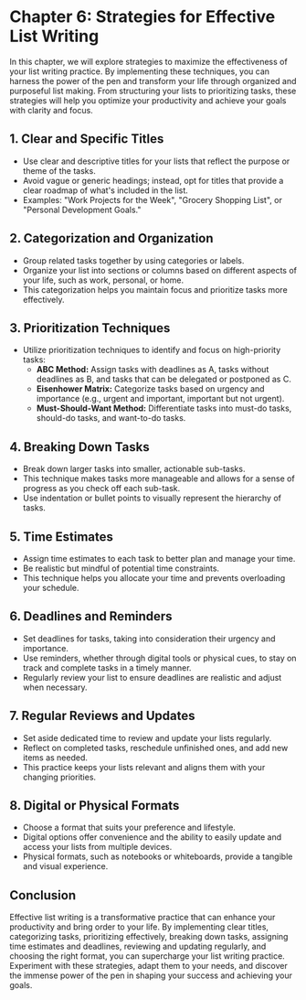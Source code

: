 Chapter 6: Strategies for Effective List Writing
================================================

In this chapter, we will explore strategies to maximize the effectiveness of your list writing practice. By implementing these techniques, you can harness the power of the pen and transform your life through organized and purposeful list making. From structuring your lists to prioritizing tasks, these strategies will help you optimize your productivity and achieve your goals with clarity and focus.

**1. Clear and Specific Titles**
--------------------------------

* Use clear and descriptive titles for your lists that reflect the purpose or theme of the tasks.
* Avoid vague or generic headings; instead, opt for titles that provide a clear roadmap of what's included in the list.
* Examples: "Work Projects for the Week", "Grocery Shopping List", or "Personal Development Goals."

**2. Categorization and Organization**
--------------------------------------

* Group related tasks together by using categories or labels.
* Organize your list into sections or columns based on different aspects of your life, such as work, personal, or home.
* This categorization helps you maintain focus and prioritize tasks more effectively.

**3. Prioritization Techniques**
--------------------------------

* Utilize prioritization techniques to identify and focus on high-priority tasks:
  * **ABC Method:** Assign tasks with deadlines as A, tasks without deadlines as B, and tasks that can be delegated or postponed as C.
  * **Eisenhower Matrix:** Categorize tasks based on urgency and importance (e.g., urgent and important, important but not urgent).
  * **Must-Should-Want Method:** Differentiate tasks into must-do tasks, should-do tasks, and want-to-do tasks.

**4. Breaking Down Tasks**
--------------------------

* Break down larger tasks into smaller, actionable sub-tasks.
* This technique makes tasks more manageable and allows for a sense of progress as you check off each sub-task.
* Use indentation or bullet points to visually represent the hierarchy of tasks.

**5. Time Estimates**
---------------------

* Assign time estimates to each task to better plan and manage your time.
* Be realistic but mindful of potential time constraints.
* This technique helps you allocate your time and prevents overloading your schedule.

**6. Deadlines and Reminders**
------------------------------

* Set deadlines for tasks, taking into consideration their urgency and importance.
* Use reminders, whether through digital tools or physical cues, to stay on track and complete tasks in a timely manner.
* Regularly review your list to ensure deadlines are realistic and adjust when necessary.

**7. Regular Reviews and Updates**
----------------------------------

* Set aside dedicated time to review and update your lists regularly.
* Reflect on completed tasks, reschedule unfinished ones, and add new items as needed.
* This practice keeps your lists relevant and aligns them with your changing priorities.

**8. Digital or Physical Formats**
----------------------------------

* Choose a format that suits your preference and lifestyle.
* Digital options offer convenience and the ability to easily update and access your lists from multiple devices.
* Physical formats, such as notebooks or whiteboards, provide a tangible and visual experience.

**Conclusion**
--------------

Effective list writing is a transformative practice that can enhance your productivity and bring order to your life. By implementing clear titles, categorizing tasks, prioritizing effectively, breaking down tasks, assigning time estimates and deadlines, reviewing and updating regularly, and choosing the right format, you can supercharge your list writing practice. Experiment with these strategies, adapt them to your needs, and discover the immense power of the pen in shaping your success and achieving your goals.

